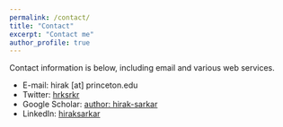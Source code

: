 ```yaml
---
permalink: /contact/
title: "Contact"
excerpt: "Contact me"
author_profile: true
---
```

Contact information is below, including email and various web services.  

* E-mail: hirak [at] princeton.edu
* Twitter: [hrksrkr](http://twitter.com/hrksrkr)
* Google Scholar: [author: hirak-sarkar](https://scholar.google.com/citations?user=7vu64WsAAAAJ&hl=en)
* LinkedIn: [hiraksarkar](http://www.linkedin.com/in/hiraksarkar)
